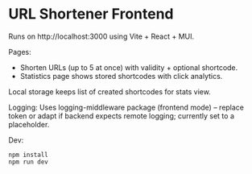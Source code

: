 # URL Shortener Frontend

Runs on http://localhost:3000 using Vite + React + MUI.

Pages:

- Shorten URLs (up to 5 at once) with validity + optional shortcode.
- Statistics page shows stored shortcodes with click analytics.

Local storage keeps list of created shortcodes for stats view.

Logging: Uses logging-middleware package (frontend mode) – replace token or adapt if backend expects remote logging; currently set to a placeholder.

Dev:

```
npm install
npm run dev
```
